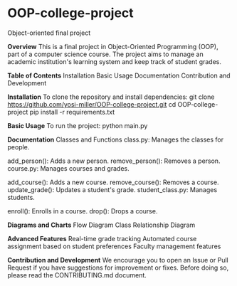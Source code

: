 # OOP-college-project
Object-oriented final project

**Overview**
This is a final project in Object-Oriented Programming (OOP), part of a computer science course. The project aims to manage an academic institution's learning system and keep track of student grades.


**Table of Contents**
Installation
Basic Usage
Documentation
Contribution and Development

**Installation**
To clone the repository and install dependencies:
git clone https://github.com/yosi-miller/OOP-college-project.git
cd OOP-college-project
pip install -r requirements.txt

**Basic Usage**
To run the project:
python main.py

**Documentation**
Classes and Functions
class.py: Manages the classes for people.

add_person(): Adds a new person.
remove_person(): Removes a person.
course.py: Manages courses and grades.

add_course(): Adds a new course.
remove_course(): Removes a course.
update_grade(): Updates a student's grade.
student_class.py: Manages students.

enroll(): Enrolls in a course.
drop(): Drops a course.

**Diagrams and Charts**
Flow Diagram
Class Relationship Diagram

**Advanced Features**
Real-time grade tracking
Automated course assignment based on student preferences
Faculty management features

**Contribution and Development**
We encourage you to open an Issue or Pull Request if you have suggestions for improvement or fixes. Before doing so, please read the CONTRIBUTING.md document.


